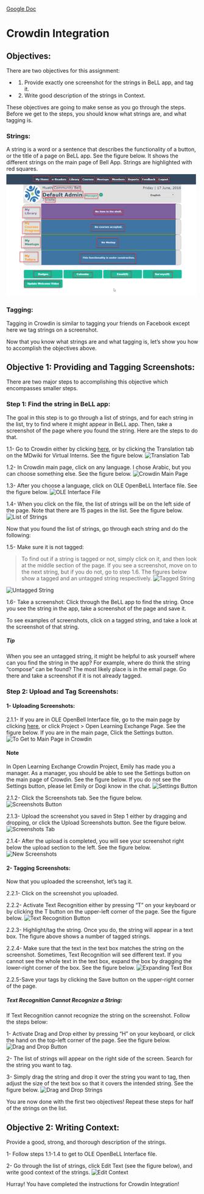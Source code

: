 [Google Doc](https://docs.google.com/document/d/1gsDmBSq5Tu1G_Ei1CfTRUuvvwpAWUPhHYr2UYESwISI/edit?usp=sharing)
# Crowdin Integration
## Objectives:
There are two objectives for this assignment:

* 1. Provide exactly one screenshot for the strings in BeLL app, and tag it.

* 2. Write good description of the strings in Context.

These objectives are going to make sense as you go through the steps. Before we get to the steps, you should know what strings are, and what tagging is. 

### Strings:
A string is a word or a sentence that describes the functionality of a button, or the title of a page on BeLL app. See the figure below. It shows the different strings on the main page of Bell App. Strings are highlighted with red squares.
![Strings](uploads/images/strings.png)

### Tagging:
Tagging in Crowdin is similar to tagging your friends on Facebook except here we tag strings on a screenshot.

Now that you know what strings are and what tagging is, let’s show you how to accomplish the objectives above.

## Objective 1: Providing and Tagging Screenshots:
There are two major steps to accomplishing this objective which encompasses smaller steps.

### Step 1: Find the string in BeLL app:
The goal in this step is to go through a list of strings, and for each string in the list, try to find where it might appear in BeLL app. Then, take a screenshot of the page where you found the string. Here are the steps to do that.

1.1- Go to Crowdin either by clicking [here](https://crowdin.com/project/open-learning-exchange/invite), or by clicking the Translation tab on the MDwiki for Virtual Interns. See the figure below.
![Translation Tab](uploads/images/translation_tab.png)

1.2- In Crowdin main page, click on any language. I chose Arabic, but you can choose something else. See the figure below.
![Crowdin Main Page](uploads/images/crowdin_main.png)

1.3- After you choose a language, click on OLE OpenBeLL Interface file. See the figure below.
![OLE Interface File](uploads/images/translation_page.png)

1.4- When you click on the file, the list of strings will be on the left side of the page. Note that there are 15 pages in the list. See the figure below.
![List of Strings](uploads/images/list_of_strings.png)

Now that you found the list of strings, go through each string and do the following:

1.5- Make sure it is not tagged:
>To find out if a string is tagged or not, simply click on it, and then look at the middle section of the page. If you see a screenshot, move on to the next string, but if you do not, go to step 1.6. The figures below show a tagged and an untagged string respectively.
![Tagged String](uploads/images/tagged_string.png)

![Untagged String](uploads/images/untagged_string.png)

1.6- Take a screenshot:
Click through the BeLL app to find the string. Once you see the string in the app, take a screenshot of the page and save it.

To see examples of screenshots, click on a tagged string, and take a look at the screenshot of that string. 

##### Tip
When you see an untagged string, it might be helpful to ask yourself where can you find the string in the app? For example, where do think the string “compose” can be found? The most likely place is in the email page. Go there and take a screenshot if it is not already tagged. 

### Step 2: Upload and Tag Screenshots:
#### 1- Uploading Screenshots:

2.1.1- If you are in OLE OpenBell Interface file, go to the main page by clicking [here](https://crowdin.com/project/open-learning-exchange?auto_accepted=13039143), or click Project > Open Learning Exchange Page. See the figure below. If you are in the main page, Click the Settings button.
![To Get to Main Page in Crowdin](uploads/images/to_go_to_main_page.png)
#### Note
In Open Learning Exchange Crowdin Project, Emily has made you a manager. As a manager, you should be able to see the Settings button on the main page of Crowdin. See the figure below. If you do not see the Settings button, please let Emily or Dogi know in the chat.
![Settings Button](uploads/images/settings_button.png)

2.1.2- Click the Screenshots tab. See the figure below.
![Screenshots Button](uploads/images/screenshots_button.png)

2.1.3- Upload the screenshot you saved in Step 1 either by dragging and dropping, or click the Upload Screenshots button. See the figure below.
![Screenshots Tab](uploads/images/screenshots_tab.png)

2.1.4- After the upload is completed, you will see your screenshot right below the upload section to the left. See the figure below.
![New Screenshots](uploads/images/new_screenshot.png)

#### 2- Tagging Screenshots:
Now that you uploaded the screenshot, let’s tag it.

2.2.1- Click on the screenshot you uploaded.

2.2.2- Activate Text Recognition either by pressing “T” on your keyboard or by clicking the T button on the upper-left corner of the page. See the figure below.
![Text Recognition Button](uploads/images/text_recognition.png)

2.2.3- Highlight/tag the string. Once you do, the string will appear in a text box. The figure above shows a number of tagged strings.

2.2.4- Make sure that the text in the text box matches the string on the screenshot. Sometimes, Text Recognition will see different text. If you cannot see the whole text in the text box, expand the box by dragging the lower-right corner of the box. See the figure below.
![Expanding Text Box](uploads/images/expanding_text_box.gif)

2.2.5-Save your tags by clicking the Save button on the upper-right corner of the page.

##### Text Recognition Cannot Recognize a String:
If Text Recognition cannot recognize the string on the screenshot. Follow the steps below:

1- Activate Drag and Drop either by pressing “H” on your keyboard, or click the hand on the top-left corner of the page. See the figure below.
![Drag and Drop Button](uploads/images/drag_and_drop.png)

2- The list of strings will appear on the right side of the screen. Search for the string you want to tag.

3- Simply drag the string and drop it over the string you want to tag, then adjust the size of the text box so that it covers the intended string. See the figure below.
![Drag and Drop Strings](uploads/images/drag_and_drop_strings.gif)

You are now done with the first two objectives! Repeat these steps for half of the strings on the list. 

## Objective 2: Writing Context:
Provide a good, strong, and thorough description of the strings.

1- Follow steps 1.1-1.4 to get to OLE OpenBeLL Interface file.

2- Go through the list of strings, click Edit Text (see the figure below), and write good context of the strings.
![Edit Context](uploads/images/edit_context.png)

Hurray! You have completed the instructions for Crowdin Integration!
